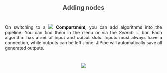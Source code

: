 <div style="text-align:center; font-size: 20px; font-weight: bold; color: #4d4d4d; margin-bottom: 40px;">Adding nodes</div>

<div style="text-align: justify; margin-bottom: 40px;">
On switching to a <img src="resource://icons/data-types/graph-compartment.png"/> <strong>Compartment</strong>, you can add algorithms 
into the pipeline. You can find them in the menu or via the <i>Search ...</i> bar. Each algorithm has a set of input and
output <i>slots</i>. Inputs must always have a connection, while outputs can be left alone. JIPipe will automatically save all
generated outputs. 
</div>
<div style="text-align:center; ">
<img src="resource://documentation/introduction-nodes.png" />
</div>